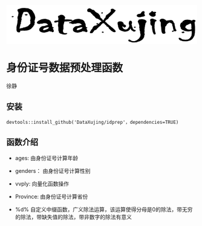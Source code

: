 
![logo](pic/logo.png)

# 身份证号数据预处理函数

徐静

## 安装

`devtools::install_github('DataXujing/idprep'，dependencies=TRUE)`

## 函数介绍

+ ages: 由身份证号计算年龄

+ genders： 由身份证号计算性别

+ vvply: 向量化函数操作

+ Province: 由身份证号计算省份

+ %d% 自定义中缀函数，广义除法运算，该运算使得分母是0的除法，带无穷的除法，带缺失值的除法，带非数字的除法有意义
